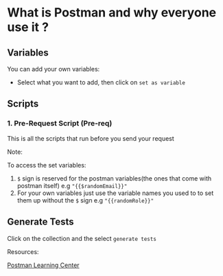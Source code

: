 # What is Postman and why everyone use it ?

## Variables

You can add your own variables:

- Select what you want to add, then click on `set as variable`

## Scripts

### 1. Pre-Request Script (Pre-req)

This is all the scripts that run before you send your request

Note:

To access the set variables:

1. `$` sign is reserved for the postman variables(the ones that come with postman itself) e.g `"{{$randomEmail}}"`
2. For your own variables just use the variable names you used to to set them up without the `$` sign e.g `"{{randomRole}}"`

## Generate Tests

Click on the collection and the select `generate tests`

Resources:

[Postman Learning Center](https://learning.postman.com/)

